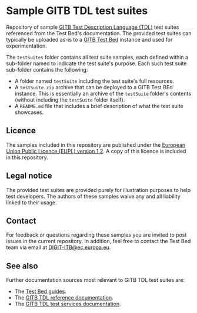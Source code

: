# Sample GITB TDL test suites

Repository of sample [GITB Test Description Language (TDL)](https://www.itb.ec.europa.eu/docs/tdl/latest/) test suites referenced from the Test Bed's documentation. The provided test suites can typically be uploaded as-is to a [GITB Test Bed](https://github.com/ISAITB/gitb) instance and used for experimentation.

The `testSuites` folder contains all test suite samples, each defined within a sub-folder named to indicate the test suite's purpose. Each such test suite sub-folder contains the following:

* A folder named `testSuite` including the test suite's full resources.
* A `testSuite.zip` archive that can be deployed to a GITB Test BEd instance. This is essentially an archive of the `testSuite` folder's contents (without including the `testSuite` folder itself).
* A `README.md` file that includes a brief description of what the test suite showcases.

## Licence

The samples included in this repository are published under the [European Union Public Licence (EUPL) version 1.2](https://joinup.ec.europa.eu/collection/eupl/eupl-text-eupl-12). A copy of this licence is included in this repository.

## Legal notice

The provided test suites are provided purely for illustration purposes to help test developers. The authors of these samples waive any and all liability linked to their usage.

## Contact

For feedback or questions regarding these samples you are invited to post issues in the current repository. In addition, feel free to contact the Test Bed team via email at [DIGIT-ITB@ec.europa.eu](mailto:DIGIT-ITB@ec.europa.eu).

## See also

Further documentation sources most relevant to GITB TDL test suites are:

* The [Test Bed guides](https://www.itb.ec.europa.eu/docs/guides/latest/).
* The [GITB TDL reference documentation](https://www.itb.ec.europa.eu/docs/tdl/latest/).
* The [GITB TDL test services documentation](https://www.itb.ec.europa.eu/docs/services/latest/).
